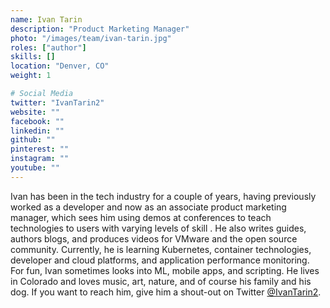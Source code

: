 ```yaml
---
name: Ivan Tarin
description: "Product Marketing Manager"
photo: "/images/team/ivan-tarin.jpg"
roles: ["author"]
skills: []
location: "Denver, CO"
weight: 1

# Social Media 
twitter: "IvanTarin2"
website: ""
facebook: ""
linkedin: ""
github: ""
pinterest: ""
instagram: ""
youtube: ""
---
```


Ivan has been in the tech industry for a couple of years, having previously worked as a developer and now as an associate product marketing manager, which sees him using demos at conferences to teach technologies to users with varying levels of skill . He also writes guides, authors blogs, and produces videos for VMware and the open source community. Currently, he is learning Kubernetes, container technologies, developer and cloud platforms, and application performance monitoring. For fun, Ivan sometimes looks into ML, mobile apps, and scripting. He lives in Colorado and loves music, art, nature, and of course his family and his dog. If you want to reach him, give him a shout-out on Twitter [@IvanTarin2](https://twitter.com/IvanTarin2). 